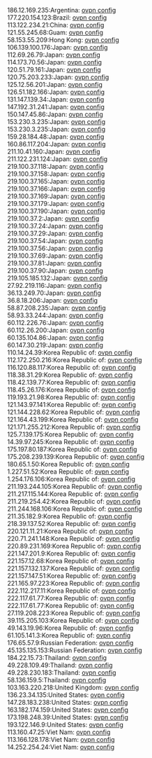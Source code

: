 186.12.169.235:Argentina: [ovpn config](vpn/186_12_169_235.ovpn)  
177.220.154.123:Brazil: [ovpn config](vpn/177_220_154_123.ovpn)  
113.122.234.21:China: [ovpn config](vpn/113_122_234_21.ovpn)  
121.55.245.68:Guam: [ovpn config](vpn/121_55_245_68.ovpn)  
58.153.55.209:Hong Kong: [ovpn config](vpn/58_153_55_209.ovpn)  
106.139.100.176:Japan: [ovpn config](vpn/106_139_100_176.ovpn)  
112.69.26.79:Japan: [ovpn config](vpn/112_69_26_79.ovpn)  
114.173.70.56:Japan: [ovpn config](vpn/114_173_70_56.ovpn)  
120.51.79.161:Japan: [ovpn config](vpn/120_51_79_161.ovpn)  
120.75.203.233:Japan: [ovpn config](vpn/120_75_203_233.ovpn)  
125.12.56.201:Japan: [ovpn config](vpn/125_12_56_201.ovpn)  
126.51.182.166:Japan: [ovpn config](vpn/126_51_182_166.ovpn)  
131.147.139.34:Japan: [ovpn config](vpn/131_147_139_34.ovpn)  
147.192.31.241:Japan: [ovpn config](vpn/147_192_31_241.ovpn)  
150.147.45.86:Japan: [ovpn config](vpn/150_147_45_86.ovpn)  
153.230.3.235:Japan: [ovpn config](vpn/153_230_3_235.ovpn)  
153.230.3.235:Japan: [ovpn config](vpn/153_230_3_235.ovpn)  
159.28.184.48:Japan: [ovpn config](vpn/159_28_184_48.ovpn)  
160.86.117.204:Japan: [ovpn config](vpn/160_86_117_204.ovpn)  
211.10.41.160:Japan: [ovpn config](vpn/211_10_41_160.ovpn)  
211.122.231.124:Japan: [ovpn config](vpn/211_122_231_124.ovpn)  
219.100.37.118:Japan: [ovpn config](vpn/219_100_37_118.ovpn)  
219.100.37.158:Japan: [ovpn config](vpn/219_100_37_158.ovpn)  
219.100.37.165:Japan: [ovpn config](vpn/219_100_37_165.ovpn)  
219.100.37.166:Japan: [ovpn config](vpn/219_100_37_166.ovpn)  
219.100.37.169:Japan: [ovpn config](vpn/219_100_37_169.ovpn)  
219.100.37.179:Japan: [ovpn config](vpn/219_100_37_179.ovpn)  
219.100.37.190:Japan: [ovpn config](vpn/219_100_37_190.ovpn)  
219.100.37.2:Japan: [ovpn config](vpn/219_100_37_2.ovpn)  
219.100.37.24:Japan: [ovpn config](vpn/219_100_37_24.ovpn)  
219.100.37.29:Japan: [ovpn config](vpn/219_100_37_29.ovpn)  
219.100.37.54:Japan: [ovpn config](vpn/219_100_37_54.ovpn)  
219.100.37.56:Japan: [ovpn config](vpn/219_100_37_56.ovpn)  
219.100.37.69:Japan: [ovpn config](vpn/219_100_37_69.ovpn)  
219.100.37.81:Japan: [ovpn config](vpn/219_100_37_81.ovpn)  
219.100.37.90:Japan: [ovpn config](vpn/219_100_37_90.ovpn)  
219.105.185.132:Japan: [ovpn config](vpn/219_105_185_132.ovpn)  
27.92.219.116:Japan: [ovpn config](vpn/27_92_219_116.ovpn)  
36.13.249.70:Japan: [ovpn config](vpn/36_13_249_70.ovpn)  
36.8.18.206:Japan: [ovpn config](vpn/36_8_18_206.ovpn)  
58.87.208.235:Japan: [ovpn config](vpn/58_87_208_235.ovpn)  
58.93.33.244:Japan: [ovpn config](vpn/58_93_33_244.ovpn)  
60.112.226.76:Japan: [ovpn config](vpn/60_112_226_76.ovpn)  
60.112.26.200:Japan: [ovpn config](vpn/60_112_26_200.ovpn)  
60.135.104.86:Japan: [ovpn config](vpn/60_135_104_86.ovpn)  
60.147.30.219:Japan: [ovpn config](vpn/60_147_30_219.ovpn)  
110.14.24.39:Korea Republic of: [ovpn config](vpn/110_14_24_39.ovpn)  
112.172.250.216:Korea Republic of: [ovpn config](vpn/112_172_250_216.ovpn)  
116.120.88.117:Korea Republic of: [ovpn config](vpn/116_120_88_117.ovpn)  
118.38.31.29:Korea Republic of: [ovpn config](vpn/118_38_31_29.ovpn)  
118.42.139.77:Korea Republic of: [ovpn config](vpn/118_42_139_77.ovpn)  
118.45.26.176:Korea Republic of: [ovpn config](vpn/118_45_26_176.ovpn)  
119.193.21.98:Korea Republic of: [ovpn config](vpn/119_193_21_98.ovpn)  
121.143.97.141:Korea Republic of: [ovpn config](vpn/121_143_97_141.ovpn)  
121.144.228.62:Korea Republic of: [ovpn config](vpn/121_144_228_62.ovpn)  
121.164.43.199:Korea Republic of: [ovpn config](vpn/121_164_43_199.ovpn)  
121.171.255.212:Korea Republic of: [ovpn config](vpn/121_171_255_212.ovpn)  
125.7.139.175:Korea Republic of: [ovpn config](vpn/125_7_139_175.ovpn)  
14.39.97.245:Korea Republic of: [ovpn config](vpn/14_39_97_245.ovpn)  
175.197.80.187:Korea Republic of: [ovpn config](vpn/175_197_80_187.ovpn)  
175.208.239.139:Korea Republic of: [ovpn config](vpn/175_208_239_139.ovpn)  
180.65.1.50:Korea Republic of: [ovpn config](vpn/180_65_1_50.ovpn)  
1.227.51.52:Korea Republic of: [ovpn config](vpn/1_227_51_52.ovpn)  
1.254.176.106:Korea Republic of: [ovpn config](vpn/1_254_176_106.ovpn)  
211.193.244.105:Korea Republic of: [ovpn config](vpn/211_193_244_105.ovpn)  
211.217.115.144:Korea Republic of: [ovpn config](vpn/211_217_115_144.ovpn)  
211.219.254.42:Korea Republic of: [ovpn config](vpn/211_219_254_42.ovpn)  
211.244.168.106:Korea Republic of: [ovpn config](vpn/211_244_168_106.ovpn)  
211.35.182.9:Korea Republic of: [ovpn config](vpn/211_35_182_9.ovpn)  
218.39.137.52:Korea Republic of: [ovpn config](vpn/218_39_137_52.ovpn)  
220.121.11.21:Korea Republic of: [ovpn config](vpn/220_121_11_21.ovpn)  
220.71.241.148:Korea Republic of: [ovpn config](vpn/220_71_241_148.ovpn)  
220.89.231.169:Korea Republic of: [ovpn config](vpn/220_89_231_169.ovpn)  
221.147.201.9:Korea Republic of: [ovpn config](vpn/221_147_201_9.ovpn)  
221.157.12.68:Korea Republic of: [ovpn config](vpn/221_157_12_68.ovpn)  
221.157.132.137:Korea Republic of: [ovpn config](vpn/221_157_132_137.ovpn)  
221.157.147.51:Korea Republic of: [ovpn config](vpn/221_157_147_51.ovpn)  
221.165.97.223:Korea Republic of: [ovpn config](vpn/221_165_97_223.ovpn)  
222.112.217.11:Korea Republic of: [ovpn config](vpn/222_112_217_11.ovpn)  
222.117.61.77:Korea Republic of: [ovpn config](vpn/222_117_61_77.ovpn)  
222.117.61.77:Korea Republic of: [ovpn config](vpn/222_117_61_77.ovpn)  
27.119.208.223:Korea Republic of: [ovpn config](vpn/27_119_208_223.ovpn)  
39.115.205.103:Korea Republic of: [ovpn config](vpn/39_115_205_103.ovpn)  
49.143.19.96:Korea Republic of: [ovpn config](vpn/49_143_19_96.ovpn)  
61.105.141.3:Korea Republic of: [ovpn config](vpn/61_105_141_3.ovpn)  
176.65.57.9:Russian Federation: [ovpn config](vpn/176_65_57_9.ovpn)  
45.135.135.153:Russian Federation: [ovpn config](vpn/45_135_135_153.ovpn)  
184.22.15.73:Thailand: [ovpn config](vpn/184_22_15_73.ovpn)  
49.228.109.49:Thailand: [ovpn config](vpn/49_228_109_49.ovpn)  
49.228.230.183:Thailand: [ovpn config](vpn/49_228_230_183.ovpn)  
58.136.159.5:Thailand: [ovpn config](vpn/58_136_159_5.ovpn)  
103.163.220.218:United Kingdom: [ovpn config](vpn/103_163_220_218.ovpn)  
136.23.34.135:United States: [ovpn config](vpn/136_23_34_135.ovpn)  
147.28.183.238:United States: [ovpn config](vpn/147_28_183_238.ovpn)  
163.182.174.159:United States: [ovpn config](vpn/163_182_174_159.ovpn)  
173.198.248.39:United States: [ovpn config](vpn/173_198_248_39.ovpn)  
193.122.146.9:United States: [ovpn config](vpn/193_122_146_9.ovpn)  
113.160.47.25:Viet Nam: [ovpn config](vpn/113_160_47_25.ovpn)  
113.166.128.178:Viet Nam: [ovpn config](vpn/113_166_128_178.ovpn)  
14.252.254.24:Viet Nam: [ovpn config](vpn/14_252_254_24.ovpn)  
